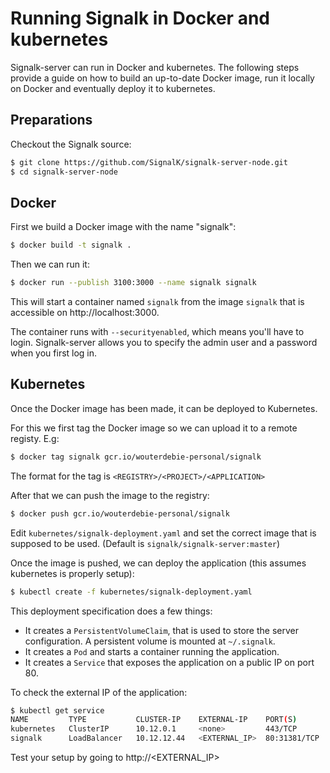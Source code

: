 # Running Signalk in Docker and kubernetes

Signalk-server can run in Docker and kubernetes. The following steps provide a guide on how to build an up-to-date Docker image, run it locally on Docker and eventually deploy it to kubernetes.

## Preparations
Checkout the Signalk source:
```bash
$ git clone https://github.com/SignalK/signalk-server-node.git
$ cd signalk-server-node
```

## Docker
First we build a Docker image with the name "signalk":

```bash
$ docker build -t signalk .
```

Then we can run it:
```bash
$ docker run --publish 3100:3000 --name signalk signalk
```

This will start a container named `signalk` from the image `signalk` that is accessible on http://localhost:3000.

The container runs with `--securityenabled`, which means you'll have to login. Signalk-server allows you to specify the admin user and a password when you first log in.

## Kubernetes
Once the Docker image has been made, it can be deployed to Kubernetes.

For this we first tag the Docker image so we can upload it to a remote registy. E.g:

```bash
$ docker tag signalk gcr.io/wouterdebie-personal/signalk
```

The format for the tag is `<REGISTRY>/<PROJECT>/<APPLICATION>`

After that we can push the image to the registry:
```bash
$ docker push gcr.io/wouterdebie-personal/signalk
```

Edit `kubernetes/signalk-deployment.yaml` and set the correct image that is supposed to be used. (Default is `signalk/signalk-server:master`)

Once the image is pushed, we can deploy the application (this assumes kubernetes is properly setup):

```bash
$ kubectl create -f kubernetes/signalk-deployment.yaml
```

This deployment specification does a few things:
- It creates a `PersistentVolumeClaim`, that is used to store the server configuration. A persistent volume is mounted at `~/.signalk`.
- It creates a `Pod` and starts a container running the application.
- It creates a `Service` that exposes the application on a public IP on port 80.

To check the external IP of the application:
```bash
$ kubectl get service
NAME         TYPE           CLUSTER-IP    EXTERNAL-IP    PORT(S)        AGE
kubernetes   ClusterIP      10.12.0.1     <none>         443/TCP        27h
signalk      LoadBalancer   10.12.12.44   <EXTERNAL_IP>  80:31381/TCP   26m
```

Test your setup by going to http://<EXTERNAL_IP>

